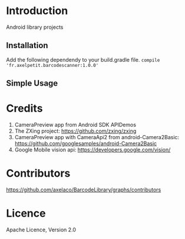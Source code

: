 Introduction
============

Android library projects

Installation
------------

Add the following dependendy to your build.gradle file.
`compile 'fr.axelpetit.barcodescanner:1.0.0'`

Simple Usage
------------

Credits
=======
1. CameraPreview app from Android SDK APIDemos
2. The ZXing project: https://github.com/zxing/zxing
3. CameraPreview app with CameraApi2 from android-Camera2Basic: https://github.com/googlesamples/android-Camera2Basic
4. Google Mobile vision api: https://developers.google.com/vision/

Contributors
============
https://github.com/axelaco/BarcodeLibrary/graphs/contributors

Licence
=======
Apache Licence, Version 2.0
